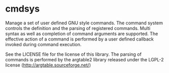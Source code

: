 cmdsys
======

Manage a set of user defined GNU style commands. The command system controls
the definition and the parsing of registered commands. Multi syntax as well as
completion of command arguments are supported. The effective action of a
command is performed by a user defined callback invoked during command
execution.

See the LICENSE file for the license of this library. The parsing of commands
is performed by the argtable2 library released under the LGPL-2 license
(http://argtable.sourceforge.net/)
